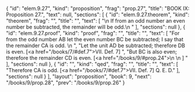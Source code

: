 {
  "id": "elem.9.27",
  "kind": "proposition",
  "frag": "prop.27",
  "title": "BOOK IX: Proposition 27.",
  "text": null,
  "sections": [
    {
      "id": "elem.9.27.theorem",
      "kind": "theorem",
      "frag": "",
      "title": "",
      "text": [
        "\n       If from an odd number an even number be subtracted, the remainder will be odd.\n      "
      ],
      "sections": null
    },
    {
      "id": "elem.9.27.proof",
      "kind": "proof",
      "frag": "",
      "title": "",
      "text": [
        "For from the odd number AB let the even number BC be subtracted; I say that the remainder CA is odd. \n      ",
        "Let the unit AD be subtracted; therefore DB is even. [<a href=\"/books/7/#def.7\">VII. Def. 7</a>] ",
        "But BC is also even; therefore the remainder CD is even. [<a href=\"/books/9/#prop.24\">\n        \n       </a>] "
      ],
      "sections": null
    },
    {
      "id": "",
      "kind": "qed",
      "frag": "",
      "title": "",
      "text": [
        "Therefore CA is odd. [<a href=\"/books/7/#def.7\">VII. Def. 7</a>] Q. E. D."
      ],
      "sections": null
    }
  ],
  "layout": "proposition",
  "book": 9,
  "next": "/books/9/prop.28",
  "prev": "/books/9/prop.26"
}
